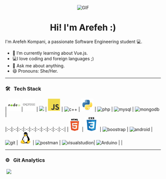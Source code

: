 <p align="center">
<img alt="GIF" src="https://github.com/arsentieva/arsentieva/blob/main/code.gif?raw=true" height="280" />
 <p/>
<h1 align="center"> Hi! I'm Arefeh :) </h1>

I'm Arefeh Kompani, a passionate Software Engineering student 💻.

<!-- TODO: Add last video link -->

- :seedling: I’m currently learning about Vue.js.
- :computer:I love coding and foreign languages ;)
- :speech_balloon: Ask me about anything.
- 😄 Pronouns: She/Her.


<hr>

### 🛠 &nbsp; Tech Stack

| <img src="https://raw.githubusercontent.com/devicons/devicon/master/icons/nodejs/nodejs-original-wordmark.svg" width="40"> |<img src="https://raw.githubusercontent.com/devicons/devicon/master/icons/express/express-original-wordmark.svg" width="40"> | <img src="https://www.vectorlogo.zone/logos/vuejs/vuejs-icon.svg" width="40"> | <img src="https://raw.githubusercontent.com/devicons/devicon/master/icons/javascript/javascript-original.svg" width="40"> | <img src="https://raw.githubusercontent.com/coderjojo/coderjojo/master/img/cpp.png" alt="c++" width="40"> | <img src="https://raw.githubusercontent.com/devicons/devicon/master/icons/python/python-original.svg" alt="python" width="40">  | <img src="https://www.vectorlogo.zone/logos/php/php-ar21.svg" alt="php" width="40"> | <img src="https://www.vectorlogo.zone/logos/mysql/mysql-ar21.svg" alt="mysql" width="40">  | <img src="https://www.vectorlogo.zone/logos/mongodb/mongodb-icon.svg" alt="mongodb" width="40"> |  
|:-:|:-:|:-:|:-:|:-:|:-:|:-:|:-:|:-:|:-:|
|<img src="https://raw.githubusercontent.com/devicons/devicon/master/icons/html5/html5-original-wordmark.svg" alt="html5" width="40"> | <img src="https://raw.githubusercontent.com/devicons/devicon/master/icons/css3/css3-original-wordmark.svg" alt="css3" width="45" height="45"/> | <img src="https://www.vectorlogo.zone/logos/getbootstrap/getbootstrap-icon.svg" alt="boostrap" width="40"> | <img src="https://www.vectorlogo.zone/logos/android/android-icon.svg" alt="android" width="40"> | <img src="https://www.vectorlogo.zone/logos/git-scm/git-scm-icon.svg" alt="git" width="40"> | <img src="https://raw.githubusercontent.com/devicons/devicon/master/icons/linux/linux-original.svg" alt="linux" width="40"> |  <img src="https://www.vectorlogo.zone/logos/getpostman/getpostman-icon.svg" alt="postman" width="40"> | <img src="https://www.vectorlogo.zone/logos/visualstudio_code/visualstudio_code-icon.svg" alt="visualstudion" width="40">| <img src="[https://www.vectorlogo.zone/logos/visualstudio_code/visualstudio_code-icon.svg" alt="Arduino" width="40"> | |


<hr>

### ⚙️ &nbsp; Git Analytics
 

<p>&nbsp;<img align="center" src="https://github-readme-stats.vercel.app/api/top-langs/?username=arefehkompani&theme=dark&layout=compact" width="410" /></p>
